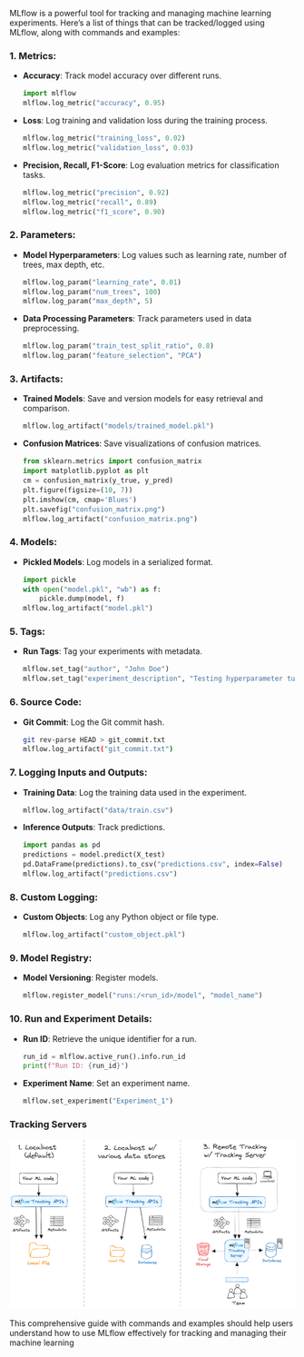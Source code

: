 MLflow is a powerful tool for tracking and managing machine learning experiments. Here’s a list of things that can be tracked/logged using MLflow, along with commands and examples:

### 1. **Metrics:**
   - **Accuracy**: Track model accuracy over different runs.
     ```python
     import mlflow
     mlflow.log_metric("accuracy", 0.95)
     ```
   - **Loss**: Log training and validation loss during the training process.
     ```python
     mlflow.log_metric("training_loss", 0.02)
     mlflow.log_metric("validation_loss", 0.03)
     ```
   - **Precision, Recall, F1-Score**: Log evaluation metrics for classification tasks.
     ```python
     mlflow.log_metric("precision", 0.92)
     mlflow.log_metric("recall", 0.89)
     mlflow.log_metric("f1_score", 0.90)
     ```

### 2. **Parameters:**
   - **Model Hyperparameters**: Log values such as learning rate, number of trees, max depth, etc.
     ```python
     mlflow.log_param("learning_rate", 0.01)
     mlflow.log_param("num_trees", 100)
     mlflow.log_param("max_depth", 5)
     ```
   - **Data Processing Parameters**: Track parameters used in data preprocessing.
     ```python
     mlflow.log_param("train_test_split_ratio", 0.8)
     mlflow.log_param("feature_selection", "PCA")
     ```

### 3. **Artifacts:**
   - **Trained Models**: Save and version models for easy retrieval and comparison.
     ```python
     mlflow.log_artifact("models/trained_model.pkl")
     ```
   - **Confusion Matrices**: Save visualizations of confusion matrices.
     ```python
     from sklearn.metrics import confusion_matrix
     import matplotlib.pyplot as plt
     cm = confusion_matrix(y_true, y_pred)
     plt.figure(figsize=(10, 7))
     plt.imshow(cm, cmap='Blues')
     plt.savefig("confusion_matrix.png")
     mlflow.log_artifact("confusion_matrix.png")
     ```

### 4. **Models:**
   - **Pickled Models**: Log models in a serialized format.
     ```python
     import pickle
     with open("model.pkl", "wb") as f:
         pickle.dump(model, f)
     mlflow.log_artifact("model.pkl")
     ```

### 5. **Tags:**
   - **Run Tags**: Tag your experiments with metadata.
     ```python
     mlflow.set_tag("author", "John Doe")
     mlflow.set_tag("experiment_description", "Testing hyperparameter tuning")
     ```

### 6. **Source Code:**
   - **Git Commit**: Log the Git commit hash.
     ```bash
     git rev-parse HEAD > git_commit.txt
     mlflow.log_artifact("git_commit.txt")
     ```

### 7. **Logging Inputs and Outputs:**
   - **Training Data**: Log the training data used in the experiment.
     ```python
     mlflow.log_artifact("data/train.csv")
     ```
   - **Inference Outputs**: Track predictions.
     ```python
     import pandas as pd
     predictions = model.predict(X_test)
     pd.DataFrame(predictions).to_csv("predictions.csv", index=False)
     mlflow.log_artifact("predictions.csv")
     ```

### 8. **Custom Logging:**
   - **Custom Objects**: Log any Python object or file type.
     ```python
     mlflow.log_artifact("custom_object.pkl")
     ```

### 9. **Model Registry:**
   - **Model Versioning**: Register models.
     ```python
     mlflow.register_model("runs:/<run_id>/model", "model_name")
     ```

### 10. **Run and Experiment Details:**
   - **Run ID**: Retrieve the unique identifier for a run.
     ```python
     run_id = mlflow.active_run().info.run_id
     print(f"Run ID: {run_id}")
     ```
   - **Experiment Name**: Set an experiment name.
     ```python
     mlflow.set_experiment("Experiment_1")
     ```


### Tracking Servers
![alt text](Tracking_servers.png)


This comprehensive guide with commands and examples should help users understand how to use MLflow effectively for tracking and managing their machine learning